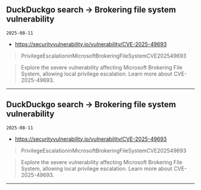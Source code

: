 ## DuckDuckgo search -> Brokering file system vulnerability
`2025-08-11`

* https://securityvulnerability.io/vulnerability/CVE-2025-49693

<blockquote>
 PrivilegeEscalationinMicrosoftBrokeringFileSystemCVE202549693
</blockquote>
<blockquote>
Explore the severe vulnerability affecting Microsoft Brokering File System, allowing local privilege escalation. Learn more about CVE-2025-49693.
</blockquote>

---

## DuckDuckgo search -> Brokering file system vulnerability
`2025-08-11`

* https://securityvulnerability.io/vulnerability/CVE-2025-49693

<blockquote>
 PrivilegeEscalationinMicrosoftBrokeringFileSystemCVE202549693
</blockquote>
<blockquote>
Explore the severe vulnerability affecting Microsoft Brokering File System, allowing local privilege escalation. Learn more about CVE-2025-49693.
</blockquote>

---

